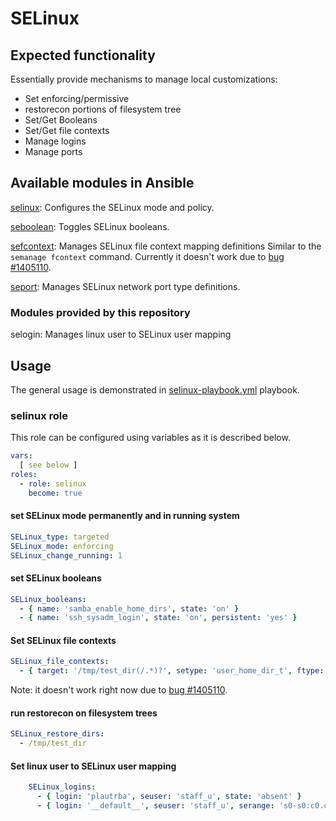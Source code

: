 # SELinux

## Expected functionality

Essentially provide mechanisms to manage local customizations:

* Set enforcing/permissive
* restorecon portions of filesystem tree
* Set/Get Booleans
* Set/Get file contexts
* Manage logins
* Manage ports

## Available modules in Ansible

[selinux](http://docs.ansible.com/ansible/selinux_module.html): Configures the
SELinux mode and policy.

[seboolean](http://docs.ansible.com/ansible/seboolean_module.html): Toggles SELinux booleans.

[sefcontext](http://docs.ansible.com/ansible/sefcontext_module.html): Manages
SELinux file context mapping definitions Similar to the `semanage fcontext`
command.  Currently it doesn't work due to
[bug #1405110](https://bugzilla.redhat.com/show_bug.cgi?id=1405110).

[seport](http://docs.ansible.com/ansible/seport_module.html): Manages SELinux
network port type definitions.

### Modules provided by this repository

selogin: Manages linux user to SELinux user mapping

## Usage

The general usage is demonstrated in [selinux-playbook.yml](selinux-playbook.yml) playbook.

### selinux role

This role can be configured using variables as it is described below.

```yaml
vars:
  [ see below ]
roles:
  - role: selinux
    become: true
```


#### set SELinux mode permanently and in running system

```yaml
SELinux_type: targeted
SELinux_mode: enforcing
SELinux_change_running: 1
```

#### set SELinux booleans

```yaml
SELinux_booleans:
  - { name: 'samba_enable_home_dirs', state: 'on' }
  - { name: 'ssh_sysadm_login', state: 'on', persistent: 'yes' }
```

#### Set SELinux file contexts

```yaml
SELinux_file_contexts:
  - { target: '/tmp/test_dir(/.*)?', setype: 'user_home_dir_t', ftype: 'd' }
```

Note: it doesn't work right now due to [bug #1405110](https://bugzilla.redhat.com/show_bug.cgi?id=1405110).

#### run restorecon on filesystem trees

```yaml
SELinux_restore_dirs:
  - /tmp/test_dir
```

#### Set linux user to SELinux user mapping

```yaml
    SELinux_logins:
      - { login: 'plautrba', seuser: 'staff_u', state: 'absent' }
      - { login: '__default__', seuser: 'staff_u', serange: 's0-s0:c0.c1023', state: 'present' }
```
